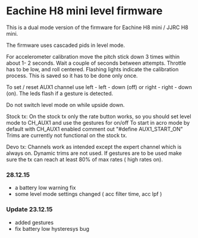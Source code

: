 # Eachine H8 mini level firmware

This is a dual mode version of the firmware for Eachine H8 mini / JJRC H8 mini.

The firmware uses cascaded pids in level mode.


For accelerometer calibration move the pitch stick down 3 times within about 1- 2 seconds. Wait a couple of seconds between attempts. Throttle has to be low, and roll centered. Flashing lights indicate the calibration process. This is saved so it has to be done only once.

To set / reset AUX1 channel use left - left - down (off) or right - right - down (on). The leds flash if a gesture is detected.

Do not switch level mode on while upside down.

Stock tx:
On the stock tx only the rate button works, so you should set level mode to CH_AUX1 and use the gestures for on/off
To start in acro mode by default with CH_AUX1 enabled comment out "#define AUX1_START_ON"
Trims are currently not functional on the stock tx.

Devo tx:
Channels work as intended except the expert channel which is always on. Dynamic trims are not used. If gestures are to be used make sure the tx can reach at least 80% of max rates ( high rates on).

### 28.12.15
* a battery low warning fix
* some level mode settings changed ( acc filter time, acc lpf )

### Update 23.12.15
* added gestures
* fix battery low hysteresys bug


